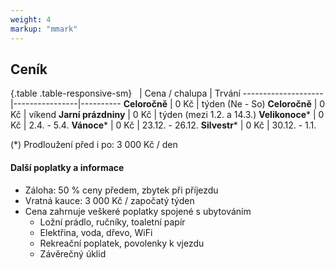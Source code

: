 ```yaml
---
weight: 4
markup: "mmark"
---
```


## Ceník

{.table .table-responsive-sm}
&nbsp;              | Cena / chalupa | Trvání
--------------------|----------------|----------
__Celoročně__       | 0 Kč      | týden (Ne - So)
__Celoročně__       | 0 Kč      | víkend
__Jarní prázdniny__ | 0 Kč      | týden (mezi 1.2. a 14.3.)
__Velikonoce__*     | 0 Kč      | 2.4. - 5.4.
__Vánoce__*         | 0 Kč      | 23.12. - 26.12.
__Silvestr__*       | 0 Kč      | 30.12. - 1.1.

(*) Prodloužení před i po: 3 000 Kč / den

#### Další poplatky a informace
 * Záloha: 50&nbsp;% ceny předem, zbytek při příjezdu
 * Vratná kauce: 3 000 Kč / započatý týden
 * Cena zahrnuje veškeré poplatky spojené s ubytováním
    * Ložní prádlo, ručníky, toaletní papír
    * Elektřina, voda, dřevo, WiFi
    * Rekreační poplatek, povolenky k vjezdu
    * Závěrečný úklid
